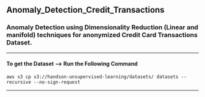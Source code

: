 ## Anomaly_Detection_Credit_Transactions

### Anomaly Detection using Dimensionality Reduction (Linear and manifold) techniques for anonymized Credit Card Transactions Dataset.
--------

#### To get the Dataset --> Run the Following Command
``` shell
aws s3 cp s3://handson-unsupervised-learning/datasets/ datasets --recursive --no-sign-request
```
--------
